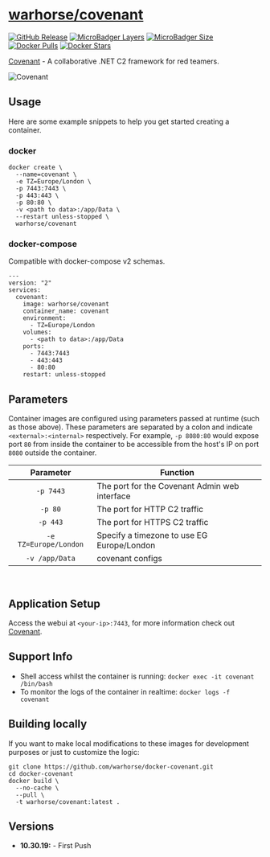 # [warhorse/covenant](https://github.com/warhorse/docker-covenant)
[![GitHub Release](https://img.shields.io/github/release/war-horse/docker-covenant.svg?style=flat-square&color=E68523)](https://github.com/war-horse/docker-covenant/releases)
[![MicroBadger Layers](https://img.shields.io/microbadger/layers/warhorse/covenant.svg?style=flat-square&color=E68523)](https://microbadger.com/images/warhorse/covenant "Get your own version badge on microbadger.com")
[![MicroBadger Size](https://img.shields.io/microbadger/image-size/warhorse/covenant.svg?style=flat-square&color=E68523)](https://microbadger.com/images/warhorse/covenant "Get your own version badge on microbadger.com")
[![Docker Pulls](https://img.shields.io/docker/pulls/warhorse/covenant.svg?style=flat-square&color=E68523)](https://hub.docker.com/r/warhorse/covenant)
[![Docker Stars](https://img.shields.io/docker/stars/warhorse/covenant.svg?style=flat-square&color=E68523)](https://hub.docker.com/r/warhorse/covenant)

[Covenant](https://github.com/cobbr/Covenant) - A collaborative .NET C2 framework for red teamers.


![Covenant](https://raw.githubusercontent.com/wiki/cobbr/Covenant/covenant.png)

## Usage

Here are some example snippets to help you get started creating a container.

### docker

```
docker create \
  --name=covenant \
  -e TZ=Europe/London \
  -p 7443:7443 \
  -p 443:443 \
  -p 80:80 \
  -v <path to data>:/app/Data \
  --restart unless-stopped \
  warhorse/covenant
```

### docker-compose

Compatible with docker-compose v2 schemas.

```
---
version: "2"
services:
  covenant:
    image: warhorse/covenant
    container_name: covenant
    environment:
      - TZ=Europe/London
    volumes:
      - <path to data>:/app/Data
    ports:
      - 7443:7443
      - 443:443
      - 80:80
    restart: unless-stopped
```

## Parameters

Container images are configured using parameters passed at runtime (such as those above). These parameters are separated by a colon and indicate `<external>:<internal>` respectively. For example, `-p 8080:80` would expose port `80` from inside the container to be accessible from the host's IP on port `8080` outside the container.

| Parameter | Function |
| :----: | --- |
| `-p 7443` | The port for the Covenant Admin web interface |
| `-p 80` | The port for HTTP C2 traffic |
| `-p 443` | The port for HTTPS C2 traffic |
| `-e TZ=Europe/London` | Specify a timezone to use EG Europe/London|
| `-v /app/Data` | covenant configs |

&nbsp;
## Application Setup

Access the webui at `<your-ip>:7443`, for more information check out [Covenant](https://github.com/cobbr/Covenant).



## Support Info

* Shell access whilst the container is running: `docker exec -it covenant /bin/bash`
* To monitor the logs of the container in realtime: `docker logs -f covenant`

## Building locally

If you want to make local modifications to these images for development purposes or just to customize the logic:
```
git clone https://github.com/warhorse/docker-covenant.git
cd docker-covenant
docker build \
  --no-cache \
  --pull \
  -t warhorse/covenant:latest .
```
## Versions

* **10.30.19:** - First Push